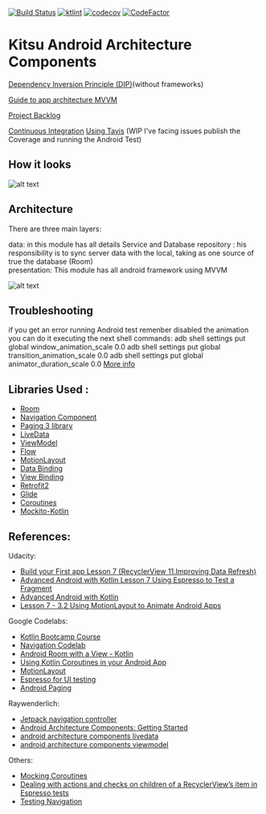 [![Build Status](https://travis-ci.com/adsf117/MyKitsu_AAC.svg?branch=main)](https://travis-ci.com/adsf117/MyKitsu_AAC)
[![ktlint](https://img.shields.io/badge/code%20style-%E2%9D%A4-FF4081.svg)](https://ktlint.github.io)
[![codecov](https://codecov.io/gh/adsf117/MyKitsu_AAC/branch/main/graph/badge.svg?token=41WRNB3LQT)](https://codecov.io/gh/adsf117/MyKitsu_AAC)
[![CodeFactor](https://www.codefactor.io/repository/github/adsf117/mykitsu_aac/badge)](https://www.codefactor.io/repository/github/adsf117/mykitsu_aac)

# Kitsu Android Architecture Components

[Dependency Inversion Principle (DIP)](https://martinfowler.com/articles/dipInTheWild.html)(without frameworks)

[Guide to app architecture MVVM](https://developer.android.com/jetpack/docs/guide) 

[Project Backlog](https://github.com/adsf117/MyKitsu_AAC/projects/1) 

[Continuous Integration](https://www.martinfowler.com/articles/continuousIntegration.html) [Using Tavis](https://travis-ci.com/)
(WIP I've facing issues publish the Coverage and running the Android Test)



## How it looks

![alt text](https://github.com/adsf117/MyKitsu_AAC/blob/documentation/readmefile/demo.gif)

## Architecture

There are three main layers: 

data: in this module has all details Service and Database 
repository : his responsibility is to sync server data with the local,  taking as one source of true the database (Room)  
presentation: This module has all android framework using MVVM 

![alt text](https://github.com/adsf117/MyKitsu_AAC/blob/documentation/readmefile/Arquitecture.png)

## Troubleshooting

if you get an error running Android test remenber disabled the animation you can do it executing the next shell commands:
adb shell settings put global window_animation_scale 0.0
adb shell settings put global transition_animation_scale 0.0
adb shell settings put global animator_duration_scale 0.0
[More info](https://testyour.app/blog/emulator)


## Libraries Used :
* [Room](https://developer.android.com/jetpack/androidx/releases/room)
* [Navigation Component](https://codelabs.developers.google.com/codelabs/android-navigation/index.html?index=..%2F..index#0)
* [Paging 3 library](https://developer.android.com/topic/libraries/architecture/paging/v3-overview)
* [LiveData](https://developer.android.com/topic/libraries/architecture/livedata)  
* [ViewModel](https://developer.android.com/topic/libraries/architecture/viewmodel?gclid=Cj0KCQiA4feBBhC9ARIsABp_nbVSzmSdBQuAKP2WhE9fTRDmz2u67AtgL7wFOrs5kgcNKuqHWPbA3mEaAsSJEALw_wcB&gclsrc=aw.ds) 
* [Flow](https://developer.android.com/kotlin/coroutines/additional-resources) 
* [MotionLayout](https://developer.android.com/training/constraint-layout/motionlayout) 
* [Data Binding](https://codelabs.developers.google.com/codelabs/android-databinding/index.html?index=..%2F..index#5) 
* [View Binding](https://developer.android.com/topic/libraries/view-binding) 
* [Retrofit2](https://square.github.io/retrofit/)
* [Glide](https://github.com/bumptech/glide) 
* [Coroutines](https://developer.android.com/kotlin/coroutines)
* [Mockito-Kotlin](https://github.com/mockito/mockito-kotlin#mockito-kotlin)


## References:

Udacity:

* [Build your First app Lesson 7 (RecyclerView 11.Improving Data Refresh)](https://classroom.udacity.com/courses/ud9012/lessons/ee5a525f-0ba3-4d25-ba29-1fa1d6c567b8/concepts/7047e569-b5a2-4767-a589-6fb4e8e367d4)
* [Advanced Android with Kotlin Lesson 7 Using Espresso to Test a Fragment ](https://classroom.udacity.com/courses/ud940/lessons/9434e029-dce7-4550-93f2-18a224433e72/concepts/9110996b-f881-4b5d-9c5b-a90094eac3c7)
* [Advanced Android with Kotlin](https://classroom.udacity.com/courses/ud940)
* [Lesson 7 - 3.2 Using MotionLayout to Animate Android Apps](https://classroom.udacity.com/courses/ud940/lessons/cd57b5a4-076d-42db-b067-e30ca84b0502/concepts/dc303b40-1499-42ac-98bd-212085d8cbac)

Google Codelabs:
* [Kotlin Bootcamp Course](https://codelabs.developers.google.com/kotlin-bootcamp/)
* [Navigation Codelab](https://codelabs.developers.google.com/codelabs/android-navigation/index.html?index=..%2F..index#6)
* [Android Room with a View - Kotlin](https://codelabs.developers.google.com/codelabs/android-room-with-a-view-kotlin/index.html?index=..%2F..index#0)
* [Using Kotlin Coroutines in your Android App](https://codelabs.developers.google.com/codelabs/kotlin-coroutines/index.html?index=..%2F..index#6)
* [MotionLayout](https://codelabs.developers.google.com/codelabs/motion-layout/index.html?index=..%2F..index#8)
* [Espresso for UI testing](https://codelabs.developers.google.com/codelabs/android-training-espresso-for-ui-testing/index.html#3)
* [Android Paging](https://developer.android.com/codelabs/android-paging#0)


Raywenderlich:
* [Jetpack navigation controller](https://www.raywenderlich.com/5365-jetpack-navigation-controller)
* [Android Architecture Components: Getting Started](https://www.raywenderlich.com/164-android-architecture-components-getting-started)
* [android architecture components livedata](https://www.raywenderlich.com/4980-android-architecture-components-livedata)
* [android architecture components viewmodel](https://www.raywenderlich.com/5046-android-architecture-components-viewmodel)


Others:
* [Mocking Coroutines](https://proandroiddev.com/mocking-coroutines-7024073a8c09)
* [Dealing with actions and checks on children of a RecyclerView’s item in Espresso tests](https://medium.com/@xabaras/dealing-with-actions-and-checks-on-children-of-a-recyclerviews-item-in-espresso-tests-dabd93361810)
* [Testing Navigation](https://developer.android.com/guide/navigation/navigation-testing)


